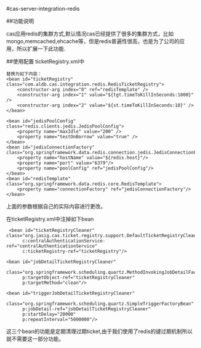 #cas-server-integration-redis

##功能说明

cas应用redis的集群方式,默认情况cas已经提供了很多的集群方式，比如mongo,memcached,ehcache等，但是redis普遍性很高，也是为了公司的应用，所以扩展一下此功能.



##使用配置
	ticketRegistry.xml中
	<bean id="ticketRegistry" class="org.jasig.cas.ticket.registry.DefaultTicketRegistry"/>
	
	替换为如下内容：
	<bean id="ticketRegistry" class="com.aldb.cas.integration.redis.RedisTicketRegistry">
	    <constructor-arg index="0" ref="redisTemplate" />
	    <constructor-arg index="1" value="${tgt.timeToKillInSeconds:1800}" />
	    <constructor-arg index="2" value="${st.timeToKillInSeconds:10}" />
	</bean>

	<bean id="jedisPoolConfig" class="redis.clients.jedis.JedisPoolConfig">
	    <property name="maxIdle" value="200" />
	    <property name="testOnBorrow" value="true" />
	</bean>
	<bean id="jedisConnectionFactory" class="org.springframework.data.redis.connection.jedis.JedisConnectionFactory">
	    <property name="hostName" value="${redis.host}"/>
	    <property name="port" value="6379"/>
	    <property name="poolConfig" ref="jedisPoolConfig"/>
	</bean>
	<bean id="redisTemplate" class="org.springframework.data.redis.core.RedisTemplate">
	    <property name="connectionFactory" ref="jedisConnectionFactory"/>
	</bean>

上面的参数根据自己的实际内容进行更改。

在ticketRegistry.xml中注掉如下bean

	 <bean id="ticketRegistryCleaner" class="org.jasig.cas.ticket.registry.support.DefaultTicketRegistryCleaner"
          c:centralAuthenticationService-ref="centralAuthenticationService"
          c:ticketRegistry-ref="ticketRegistry"/>

    <bean id="jobDetailTicketRegistryCleaner"
          class="org.springframework.scheduling.quartz.MethodInvokingJobDetailFactoryBean"
          p:targetObject-ref="ticketRegistryCleaner"
          p:targetMethod="clean"/>

    <bean id="triggerJobDetailTicketRegistryCleaner"
          class="org.springframework.scheduling.quartz.SimpleTriggerFactoryBean"
          p:jobDetail-ref="jobDetailTicketRegistryCleaner"
          p:startDelay="20000"
          p:repeatInterval="5000000"/>

这三个bean的功能是定期清理过期ticket,由于我们使用了redis的键过期机制所以就不需要这一部分功能。